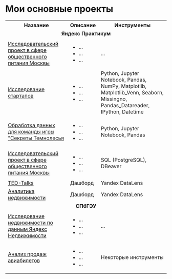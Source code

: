 # Мои основные проекты

<table>
  <tr>
    <th>Название</th>
    <th>Описание</th>
    <th>Инструменты</th>
  </tr>
  <tr>
    <td colspan="3" align="center"><strong>Яндекс Практикум</strong></td>
  </tr>
  <tr>
    <td><a href="https://github.com/KsyLight/portfolio/tree/main/catering_research_project">Исследовательский проект в сфере общественного питания Москвы</td>
    <td>
       <ul>
        <li>...</li>
        <li>...</li>
        <li>...</li>
      </ul>
    </td>
    <td>...</td>
  </tr>
  <tr>
    <td><a href="https://github.com/KsyLight/portfolio/tree/main/startup_research">Исследование стартапов</td>
    <td>
      <ul>
        <li>...</li>
        <li>...</li>
        <li>...</li>
      </ul>
    </td>
    <td>Python, Jupyter Notebook, Pandas, NumPy, Matplotlib, Matplotlib_Venn, Seaborn, Missingno, Pandas_Datareader, IPython, Datetime</td>
  </tr>
  <tr>
    <td><a href="https://github.com/KsyLight/portfolio/tree/main/data_processing_secrets_of_the_darkwood">Обработка данных для команды игры "Секреты Темнолесья</td>
    <td>
       <ul>
        <li>...</li>
        <li>...</li>
        <li>...</li>
      </ul>
    </td>
    <td>Python, Jupyter Notebook, Pandas</td>
  </tr>
  <tr>
    <td><a href="https://github.com/KsyLight/portfolio/tree/main/catering_research_project">Исследовательский проект в сфере общественного питания Москвы</td>
    <td>
       <ul>
        <li>...</li>
        <li>...</li>
        <li>...</li>
      </ul>
    </td>
    <td>SQL (PostgreSQL), DBeaver</td>
  </tr>
  <tr>
    <td><a href="https://datalens.yandex/3ig5p12ll8usq">TED-Talks</td>
    <td>Дашборд</td>
    <td>Yandex DataLens</td>
  </tr>
  <tr>
    <td><a href="https://datalens.yandex/gw2pc410d63i3">Аналитика недвижимости</td>
    <td>Дашборд</td>
    <td>Yandex DataLens</td>
  </tr>
  <tr>
    <td colspan="3" align="center"><strong>СПбГЭУ</strong></td>
  </tr>
  <tr>
    <td><a href="https://github.com/KsyLight/portfolio/tree/main/real_estate_research">Исследование недвижимости по данным Яндекс Недвижимости</td>
    <td>
       <ul>
        <li>...</li>
        <li>...</li>
        <li>...</li>
      </ul>
    </td>
    <td>...</td>
  </tr>
    <tr>
    <td><a href="https://github.com/KsyLight/portfolio/tree/main/analysis_of_airline_ticket_sales">Анализ продаж авиабилетов</td>
    <td>
       <ul>
        <li>...</li>
        <li>...</li>
        <li>...</li>
      </ul>
    </td>
    <td>Некоторые инструменты</td>
  </tr>
</table>
